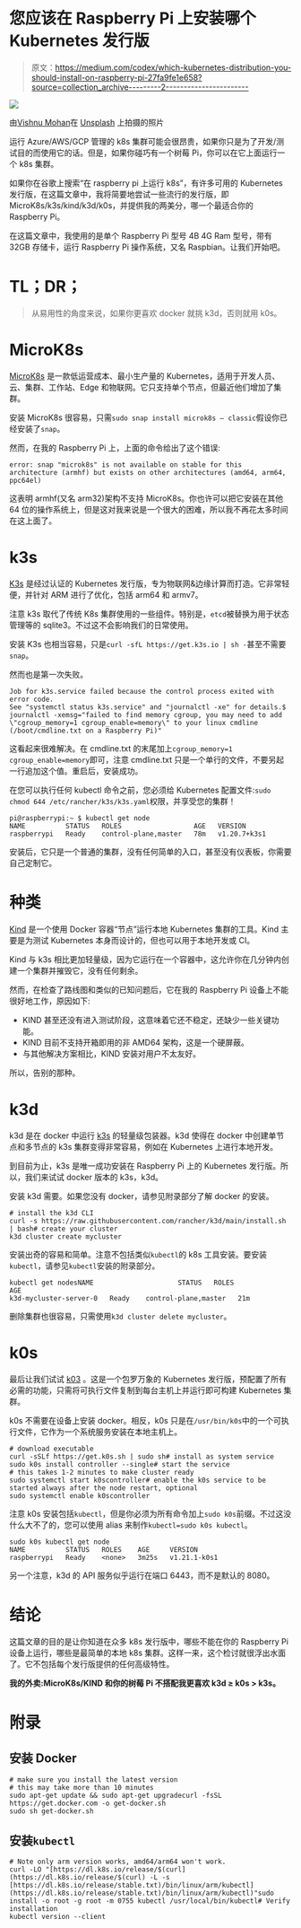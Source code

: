 # 您应该在 Raspberry Pi 上安装哪个 Kubernetes 发行版

> 原文：<https://medium.com/codex/which-kubernetes-distribution-you-should-install-on-raspberry-pi-27fa9fe1e658?source=collection_archive---------2----------------------->

![](img/fd795d62f3cd983bd2c5e2954bb83fa0.png)

由[Vishnu Mohan](https://unsplash.com/@vishnumaiea?utm_source=medium&utm_medium=referral)在 [Unsplash](https://unsplash.com?utm_source=medium&utm_medium=referral) 上拍摄的照片

运行 Azure/AWS/GCP 管理的 k8s 集群可能会很昂贵，如果你只是为了开发/测试目的而使用它的话。但是，如果你碰巧有一个树莓 Pi，你可以在它上面运行一个 k8s 集群。

如果你在谷歌上搜索“在 raspberry pi 上运行 k8s”，有许多可用的 Kubernetes 发行版，在这篇文章中，我将简要地尝试一些流行的发行版，即 MicroK8s/k3s/kind/k3d/k0s，并提供我的两美分，哪一个最适合你的 Raspberry Pi。

在这篇文章中，我使用的是单个 Raspberry Pi 型号 4B 4G Ram 型号，带有 32GB 存储卡，运行 Raspberry Pi 操作系统，又名 Raspbian。让我们开始吧。

# TL；DR；

> 从易用性的角度来说，如果你更喜欢 docker 就挑 k3d，否则就用 k0s。

# MicroK8s

[MicroK8s](https://microk8s.io/) 是一款低运营成本、最小生产量的 Kubernetes，适用于开发人员、云、集群、工作站、Edge 和物联网。它只支持单个节点，但最近他们增加了集群。

安装 MicroK8s 很容易，只需`sudo snap install microk8s — classic`假设你已经安装了`snap`。

然而，在我的 Raspberry Pi 上，上面的命令给出了这个错误:

```
error: snap "microk8s" is not available on stable for this architecture (armhf) but exists on other architectures (amd64, arm64, ppc64el)
```

这表明 armhf(又名 arm32)架构不支持 MicroK8s。你也许可以把它安装在其他 64 位的操作系统上，但是这对我来说是一个很大的困难，所以我不再花太多时间在这上面了。

# k3s

[K3s](https://k3s.io/) 是经过认证的 Kubernetes 发行版，专为物联网&边缘计算而打造。它非常轻便，并针对 ARM 进行了优化，包括 arm64 和 armv7。

注意 k3s 取代了传统 K8s 集群使用的一些组件。特别是，`etcd`被替换为用于状态管理等的 sqlite3。不过这不会影响我们的日常使用。

安装 K3s 也相当容易，只是`curl -sfL https://get.k3s.io | sh -`甚至不需要`snap`。

然而也是第一次失败。

```
Job for k3s.service failed because the control process exited with error code.
See "systemctl status k3s.service" and "journalctl -xe" for details.$ journalctl -xemsg="failed to find memory cgroup, you may need to add \"cgroup_memory=1 cgroup_enable=memory\" to your linux cmdline (/boot/cmdline.txt on a Raspberry Pi)"
```

这看起来很难解决。在 cmdline.txt 的末尾加上`cgroup_memory=1 cgroup_enable=memory`即可，注意 cmdline.txt 只是一个单行的文件，不要另起一行追加这个值。重启后，安装成功。

在您可以执行任何 kubectl 命令之前，您必须给 Kubernetes 配置文件:`sudo chmod 644 /etc/rancher/k3s/k3s.yaml`权限，并享受您的集群！

```
pi@raspberrypi:~ $ kubectl get node
NAME          STATUS   ROLES                  AGE   VERSION
raspberrypi   Ready    control-plane,master   78m   v1.20.7+k3s1
```

安装后，它只是一个普通的集群，没有任何简单的入口，甚至没有仪表板，你需要自己定制它。

# 种类

[Kind](https://kind.sigs.k8s.io/) 是一个使用 Docker 容器“节点”运行本地 Kubernetes 集群的工具。Kind 主要是为测试 Kubernetes 本身而设计的，但也可以用于本地开发或 CI。

Kind 与 k3s 相比更加轻量级，因为它运行在一个容器中，这允许你在几分钟内创建一个集群并摧毁它，没有任何剩余。

然而，在检查了路线图和类似的已知问题后，它在我的 Raspberry Pi 设备上不能很好地工作，原因如下:

*   KIND 甚至还没有进入测试阶段，这意味着它还不稳定，还缺少一些关键功能。
*   KIND 目前不支持开箱即用的非 AMD64 架构，这是一个硬屏蔽。
*   与其他解决方案相比，KIND 安装对用户不太友好。

所以，告别的那种。

# k3d

k3d 是在 docker 中运行 [k3s](https://github.com/rancher/k3s) 的轻量级包装器。k3d 使得在 docker 中创建单节点和多节点的 k3s 集群变得非常容易，例如在 Kubernetes 上进行本地开发。

到目前为止，k3s 是唯一成功安装在 Raspberry Pi 上的 Kubernetes 发行版。所以，我们来试试 docker 版本的 k3s，k3d。

安装 k3d 需要。如果您没有 docker，请参见附录部分了解 docker 的安装。

```
# install the k3d CLI
curl -s https://raw.githubusercontent.com/rancher/k3d/main/install.sh | bash# create your cluster
k3d cluster create mycluster
```

安装出奇的容易和简单。注意不包括类似`kubectl`的 k8s 工具安装。要安装`kubectl`，请参见`kubectl`安装的附录部分。

```
kubectl get nodesNAME                     STATUS   ROLES                  AGE   
k3d-mycluster-server-0   Ready    control-plane,master   21m 
```

删除集群也很容易，只需使用`k3d cluster delete mycluster`。

# k0s

最后让我们试试 [k03](https://k0sproject.io/) 。这是一个包罗万象的 Kubernetes 发行版，预配置了所有必需的功能，只需将可执行文件复制到每台主机上并运行即可构建 Kubernetes 集群。

k0s 不需要在设备上安装 docker。相反，k0s 只是在`/usr/bin/k0s`中的一个可执行文件，它作为一个系统服务安装在本地主机上。

```
# download executable
curl -sSLf https://get.k0s.sh | sudo sh# install as system service
sudo k0s install controller --single# start the service
# this takes 1-2 minutes to make cluster ready
sudo systemctl start k0scontroller# enable the k0s service to be started always after the node restart, optional
sudo systemctl enable k0scontroller
```

注意 k0s 安装包括`kubectl`，但是你必须为所有命令加上`sudo k0s`前缀。不过这没什么大不了的，您可以使用 alias 来制作`kubectl=sudo k0s kubectl`。

```
sudo k0s kubectl get node
NAME          STATUS   ROLES    AGE     VERSION
raspberrypi   Ready    <none>   3m25s   v1.21.1-k0s1
```

另一个注意，k3d 的 API 服务似乎运行在端口 6443，而不是默认的 8080。

# 结论

这篇文章的目的是让你知道在众多 k8s 发行版中，哪些不能在你的 Raspberry Pi 设备上运行，哪些是最简单的本地 k8s 集群。这样一来，这个检讨就很浮出水面了。它不包括每个发行版提供的任何高级特性。

**我的外卖:MicroK8s/KIND 和你的树莓 Pi 不搭配我更喜欢 k3d ≥ k0s > k3s。**

# 附录

## 安装 Docker

```
# make sure you install the latest version
# this may take more than 10 minutes 
sudo apt-get update && sudo apt-get upgradecurl -fsSL https://get.docker.com -o get-docker.sh
sudo sh get-docker.sh
```

## 安装`kubectl`

```
# Note only arm version works, amd64/arm64 won't work.
curl -LO "[https://dl.k8s.io/release/$(curl](https://dl.k8s.io/release/$(curl) -L -s [https://dl.k8s.io/release/stable.txt)/bin/linux/arm/kubectl](https://dl.k8s.io/release/stable.txt)/bin/linux/arm/kubectl)"sudo install -o root -g root -m 0755 kubectl /usr/local/bin/kubectl# Verify installation
kubectl version --client
```